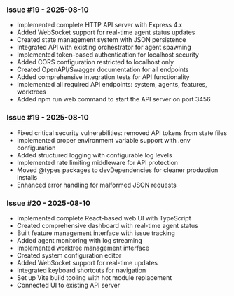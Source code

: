 ### Issue #19 - 2025-08-10
- Implemented complete HTTP API server with Express 4.x
- Added WebSocket support for real-time agent status updates
- Created state management system with JSON persistence
- Integrated API with existing orchestrator for agent spawning
- Implemented token-based authentication for localhost security
- Added CORS configuration restricted to localhost only
- Created OpenAPI/Swagger documentation for all endpoints
- Added comprehensive integration tests for API functionality
- Implemented all required API endpoints: system, agents, features, worktrees
- Added npm run web command to start the API server on port 3456

### Issue #19 - 2025-08-10
- Fixed critical security vulnerabilities: removed API tokens from state files
- Implemented proper environment variable support with .env configuration  
- Added structured logging with configurable log levels
- Implemented rate limiting middleware for API protection
- Moved @types packages to devDependencies for cleaner production installs
- Enhanced error handling for malformed JSON requests

### Issue #20 - 2025-08-10
- Implemented complete React-based web UI with TypeScript
- Created comprehensive dashboard with real-time agent status
- Built feature management interface with issue tracking
- Added agent monitoring with log streaming
- Implemented worktree management interface
- Created system configuration editor
- Added WebSocket support for real-time updates
- Integrated keyboard shortcuts for navigation
- Set up Vite build tooling with hot module replacement
- Connected UI to existing API server


